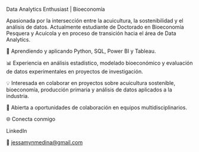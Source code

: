 Data Analytics Enthusiast | Bioeconomía 

Apasionada por la intersección entre la acuicultura, la sostenibilidad y el análisis de datos.
Actualmente estudiante de Doctorado en Bioeconomía Pesquera y Acuícola y en proceso de transición hacia el área de Data Analytics.

🌱 Aprendiendo y aplicando Python, SQL, Power BI y Tableau.

📊 Experiencia en análisis estadístico, modelado bioeconómico y evaluación de datos experimentales en proyectos de investigación.

💡 Interesada en colaborar en proyectos sobre acuicultura sostenible, bioeconomía, producción primaria y análisis de datos aplicados a la industria.

🤝 Abierta a oportunidades de colaboración en equipos multidisciplinarios.

🌐 Conecta conmigo

LinkedIn

📧 jessamynmedina@gmail.com
<!---
jessmetri/jessmetri is a ✨ special ✨ repository because its `README.md` (this file) appears on your GitHub profile.
You can click the Preview link to take a look at your changes.
--->
